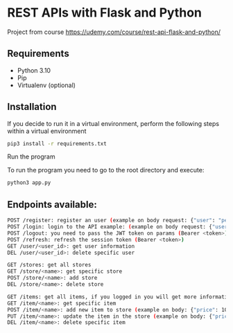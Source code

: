 # REST APIs with Flask and Python

Project from course https://udemy.com/course/rest-api-flask-and-python/

## Requirements

- Python 3.10
- Pip
- Virtualenv (optional)

## Installation

If you decide to run it in a virtual environment, perform the following steps within a virtual environment

```bash
pip3 install -r requirements.txt
```

Run the program

To run the program you need to go to the root directory and execute:

```bash
python3 app.py
```

## Endpoints available:


```bash
POST /register: register an user (example on body request: {"user": "pedro", "password": "myp4ssw0rd"})
POST /login: login to the API example: (example on body request: {"user": "pedro", "password": "myp4ssw0rd"})
POST /logout: you need to pass the JWT token on params (Bearer <token>)
POST /refresh: refresh the session token (Bearer <token>)
GET /user/<user_id>: get user information
DEL /user/<user_id>: delete specific user

GET /stores: get all stores
GET /store/<name>: get specific store
POST /store/<name>: add store
DEL /store/<name>: delete store

GET /items: get all items, if you logged in you will get more information
GET /item/<name>: get specific item
POST /item/<name>: add new item to store (example on body: {"price": 10.24, "store_id": "1"})
PUT /item/<name>: update the item in the store (example on body: {"price": 10.24, "store_id": "1"})
DEL /item/<name>: delete specific item
```
